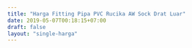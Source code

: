 ```yaml
---
title: "Harga Fitting Pipa PVC Rucika AW Sock Drat Luar"
date: 2019-05-07T00:18:15+07:00
draft: false
layout: "single-harga"
---
```



